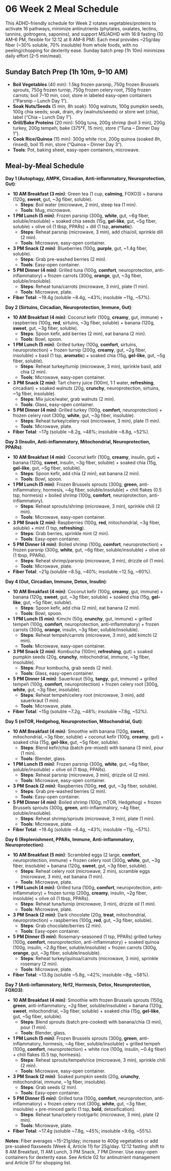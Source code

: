 # 06 Week 2 Meal Schedule

This ADHD-friendly schedule for Week 2 rotates vegetables/proteins to activate 16 pathways, minimize antinutrients (phytates, oxalates, lectins, tannins, goitrogens, saponins), and support MS/ADHD with 16:8 fasting (10 AM–6 PM, flexible for 12:12 at 8 AM–8 PM). Each meal provides ~25g/day fiber (~30% soluble, 70% insoluble) from whole foods, with no peeling/chopping for dexterity ease. Sunday batch prep (1h 10m) minimizes daily effort (2–5 min/meal).

## Sunday Batch Prep (1h 10m, 9–10 AM)
- **Boil Vegetables** (40 min): 1.5kg frozen parsnip, 750g frozen Brussels sprouts, 750g frozen turnip, 750g frozen celery root, 750g frozen carrots; boil 7–10 min, cool, store in labeled easy-open containers (“Parsnip – Lunch Day 1”).
- **Soak Nuts/Seeds** (5 min, 8h soak): 100g walnuts, 100g pumpkin seeds, 100g chia seeds; soak, drain, dry (walnuts/seeds) or store wet (chia), label (“Chia – Lunch Day 1”).
- **Grill/Bake Proteins** (20 min): 500g tuna, 200g shrimp (boil 3 min), 200g turkey, 200g tempeh; bake (375°F, 15 min), store (“Tuna – Dinner Day 1”).
- **Cook Rice/Quinoa** (15 min): 300g white rice, 200g quinoa (soaked 8h, rinsed), boil 15 min, store (“Quinoa – Dinner Day 3”).
- **Tools**: Pot, baking sheet, easy-open containers, microwave.

## Meal-by-Meal Schedule
**Day 1 (Autophagy, AMPK, Circadian, Anti-inflammatory, Neuroprotection, Gut)**:
- **10 AM Breakfast (3 min)**: Green tea (1 cup, **calming**, FOXO3) + banana (120g, **sweet**, gut, ~3g fiber, soluble).
  - **Steps**: Boil water (microwave, 2 min), steep tea (1 min).
  - **Tools**: Mug, microwave.
- **1 PM Lunch (5 min)**: Frozen parsnip (300g, **white**, gut, ~6g fiber, soluble/insoluble) + soaked chia seeds (15g, **gel-like**, gut, ~5g fiber, soluble) + olive oil (1 tbsp, PPARs) + dill (1 tsp, **aromatic**).
  - **Steps**: Reheat parsnip (microwave, 3 min), add chia/oil, sprinkle dill (2 min).
  - **Tools**: Microwave, easy-open container.
- **3 PM Snack (2 min)**: Blueberries (100g, **purple**, gut, ~1.4g fiber, soluble).
  - **Steps**: Grab pre-washed berries (2 min).
  - **Tools**: Easy-open container.
- **5 PM Dinner (4 min)**: Grilled tuna (100g, **comfort**, neuroprotection, anti-inflammatory) + frozen carrots (300g, **orange**, gut, ~3g fiber, soluble/insoluble).
  - **Steps**: Reheat tuna/carrots (microwave, 3 min), plate (1 min).
  - **Tools**: Microwave, plate.
- **Fiber Total**: ~19.4g (soluble ~8.4g, ~43%; insoluble ~11g, ~57%).

**Day 2 (Sirtuins, Circadian, Neuroprotection, Immune, Gut)**:
- **10 AM Breakfast (4 min)**: Coconut kefir (100g, **creamy**, gut, immune) + raspberries (100g, **red**, sirtuins, ~3g fiber, soluble) + banana (120g, **sweet**, gut, ~3g fiber, soluble).
  - **Steps**: Spoon kefir, add berries (2 min), eat banana (2 min).
  - **Tools**: Bowl, spoon.
- **1 PM Lunch (5 min)**: Grilled turkey (100g, **comfort**, sirtuins, neuroprotection) + frozen turnip (200g, **creamy**, gut, ~2g fiber, insoluble) + basil (1 tsp, **aromatic**) + soaked chia (15g, **gel-like**, gut, ~5g fiber, soluble).
  - **Steps**: Reheat turkey/turnip (microwave, 3 min), sprinkle basil, add chia (2 min).
  - **Tools**: Microwave, easy-open container.
- **3 PM Snack (2 min)**: Tart cherry juice (100ml, 1:1 water, **refreshing**, circadian) + soaked walnuts (20g, **crunchy**, neuroprotection, sirtuins, ~1g fiber, insoluble).
  - **Steps**: Mix juice/water, grab walnuts (2 min).
  - **Tools**: Glass, easy-open container.
- **5 PM Dinner (4 min)**: Grilled turkey (100g, **comfort**, neuroprotection) + frozen celery root (300g, **white**, gut, ~3g fiber, insoluble).
  - **Steps**: Reheat turkey/celery root (microwave, 3 min), plate (1 min).
  - **Tools**: Microwave, plate.
- **Fiber Total**: ~17g (soluble ~8.2g, ~48%; insoluble ~8.8g, ~52%).

**Day 3 (Insulin, Anti-inflammatory, Mitochondrial, Neuroprotection, PPARs)**:
- **10 AM Breakfast (4 min)**: Coconut kefir (100g, **creamy**, insulin, gut) + banana (120g, **sweet**, insulin, ~3g fiber, soluble) + soaked chia (15g, **gel-like**, gut, ~5g fiber, soluble).
  - **Steps**: Spoon kefir, add chia (2 min), eat banana (2 min).
  - **Tools**: Bowl, spoon.
- **1 PM Lunch (5 min)**: Frozen Brussels sprouts (300g, **green**, anti-inflammatory, hormesis, ~4g fiber, soluble/insoluble) + chili flakes (0.5 tsp, hormesis) + boiled shrimp (100g, **comfort**, neuroprotection, anti-inflammatory).
  - **Steps**: Reheat sprouts/shrimp (microwave, 3 min), sprinkle chili (2 min).
  - **Tools**: Microwave, easy-open container.
- **3 PM Snack (2 min)**: Raspberries (100g, **red**, mitochondrial, ~3g fiber, soluble) + mint (1 tsp, **refreshing**).
  - **Steps**: Grab berries, sprinkle mint (2 min).
  - **Tools**: Easy-open container.
- **5 PM Dinner (4 min)**: Boiled shrimp (100g, **comfort**, neuroprotection) + frozen parsnip (300g, **white**, gut, ~6g fiber, soluble/insoluble) + olive oil (1 tbsp, PPARs).
  - **Steps**: Reheat shrimp/parsnip (microwave, 3 min), drizzle oil (1 min).
  - **Tools**: Microwave, plate.
- **Fiber Total**: ~21g (soluble ~8.5g, ~40%; insoluble ~12.5g, ~60%).

**Day 4 (Gut, Circadian, Immune, Detox, Insulin)**:
- **10 AM Breakfast (4 min)**: Coconut kefir (100g, **creamy**, gut, immune) + banana (120g, **sweet**, gut, ~3g fiber, soluble) + soaked chia (15g, **gel-like**, gut, ~5g fiber, soluble).
  - **Steps**: Spoon kefir, add chia (2 min), eat banana (2 min).
  - **Tools**: Bowl, spoon.
- **1 PM Lunch (5 min)**: Kimchi (50g, **crunchy**, gut, immune) + grilled tempeh (100g, **comfort**, neuroprotection, anti-inflammatory) + frozen carrots (300g, **orange**, insulin, ~3g fiber, soluble/insoluble).
  - **Steps**: Reheat tempeh/carrots (microwave, 3 min), add kimchi (2 min).
  - **Tools**: Microwave, easy-open container.
- **3 PM Snack (2 min)**: Kombucha (100ml, **refreshing**, gut) + soaked pumpkin seeds (20g, **crunchy**, mitochondrial, immune, ~1g fiber, insoluble).
  - **Steps**: Pour kombucha, grab seeds (2 min).
  - **Tools**: Glass, easy-open container.
- **5 PM Dinner (4 min)**: Sauerkraut (50g, **tangy**, gut, immune) + grilled tempeh (100g, **comfort**, neuroprotection) + frozen celery root (300g, **white**, gut, ~3g fiber, insoluble).
  - **Steps**: Reheat tempeh/celery root (microwave, 3 min), add sauerkraut (1 min).
  - **Tools**: Microwave, plate.
- **Fiber Total**: ~15g (soluble ~7.2g, ~48%; insoluble ~7.8g, ~52%).

**Day 5 (mTOR, Hedgehog, Neuroprotection, Mitochondrial, Gut)**:
- **10 AM Breakfast (4 min)**: Smoothie with banana (120g, **sweet**, mitochondrial, ~3g fiber, soluble) + coconut kefir (100g, **creamy**, gut) + soaked chia (15g, **gel-like**, gut, ~5g fiber, soluble).
  - **Steps**: Blend kefir/chia (batch pre-mixed) with banana (3 min), pour (1 min).
  - **Tools**: Blender, glass.
- **1 PM Lunch (5 min)**: Frozen parsnip (300g, **white**, gut, ~6g fiber, soluble/insoluble) + olive oil (1 tbsp, PPARs).
  - **Steps**: Reheat parsnip (microwave, 3 min), drizzle oil (2 min).
  - **Tools**: Microwave, easy-open container.
- **3 PM Snack (2 min)**: Raspberries (100g, **red**, gut, ~3g fiber, soluble).
  - **Steps**: Grab pre-washed berries (2 min).
  - **Tools**: Easy-open container.
- **5 PM Dinner (4 min)**: Boiled shrimp (100g, mTOR, Hedgehog) + frozen Brussels sprouts (300g, **green**, anti-inflammatory, ~4g fiber, soluble/insoluble).
  - **Steps**: Reheat shrimp/sprouts (microwave, 3 min), plate (1 min).
  - **Tools**: Microwave, plate.
- **Fiber Total**: ~19.4g (soluble ~8.4g, ~43%; insoluble ~11g, ~57%).

**Day 6 (Replenishment, PPARs, Immune, Anti-inflammatory, Neuroprotection)**:
- **10 AM Breakfast (5 min)**: Scrambled eggs (2 large, **comfort**, neuroprotection, immune) + frozen celery root (300g, **white**, gut, ~3g fiber, insoluble) + banana (120g, **sweet**, gut, ~3g fiber, soluble).
  - **Steps**: Reheat celery root (microwave, 2 min), scramble eggs (microwave, 3 min), eat banana (1 min).
  - **Tools**: Microwave, plate.
- **1 PM Lunch (4 min)**: Grilled tuna (100g, **comfort**, neuroprotection, anti-inflammatory) + frozen turnip (200g, **creamy**, insulin, ~2g fiber, insoluble) + olive oil (1 tbsp, PPARs).
  - **Steps**: Reheat tuna/turnip (microwave, 3 min), drizzle oil (1 min).
  - **Tools**: Microwave, plate.
- **3 PM Snack (2 min)**: Dark chocolate (20g, **treat**, mitochondrial, neuroprotection) + raspberries (100g, **red**, gut, ~3g fiber, soluble).
  - **Steps**: Grab chocolate/berries (2 min).
  - **Tools**: Easy-open container.
- **5 PM Dinner (5 min)**: Rosemary-seasoned (1 tsp, PPARs) grilled turkey (100g, **comfort**, neuroprotection, anti-inflammatory) + soaked quinoa (100g, insulin, ~2.8g fiber, soluble/insoluble) + frozen carrots (300g, **orange**, gut, ~3g fiber, soluble/insoluble).
  - **Steps**: Reheat turkey/quinoa/carrots (microwave, 3 min), sprinkle rosemary (2 min).
  - **Tools**: Microwave, plate.
- **Fiber Total**: ~13.8g (soluble ~5.8g, ~42%; insoluble ~8g, ~58%).

**Day 7 (Anti-inflammatory, Nrf2, Hormesis, Detox, Neuroprotection, FOXO3)**:
- **10 AM Breakfast (4 min)**: Smoothie with frozen Brussels sprouts (150g, **green**, anti-inflammatory, ~2g fiber, soluble/insoluble) + banana (120g, **sweet**, mitochondrial, ~3g fiber, soluble) + soaked chia (15g, **gel-like**, gut, ~5g fiber, soluble).
  - **Steps**: Blend sprouts (batch pre-cooked) with banana/chia (3 min), pour (1 min).
  - **Tools**: Blender, glass.
- **1 PM Lunch (5 min)**: Frozen Brussels sprouts (300g, **green**, anti-inflammatory, hormesis, ~4g fiber, soluble/insoluble) + grilled tempeh (100g, **comfort**, neuroprotection) + white rice (100g, insulin, ~0.4g fiber) + chili flakes (0.5 tsp, hormesis).
  - **Steps**: Reheat sprouts/tempeh/rice (microwave, 3 min), sprinkle chili (2 min).
  - **Tools**: Microwave, easy-open container.
- **3 PM Snack (2 min)**: Soaked pumpkin seeds (20g, **crunchy**, mitochondrial, immune, ~1g fiber, insoluble).
  - **Steps**: Grab seeds (2 min).
  - **Tools**: Easy-open container.
- **5 PM Dinner (5 min)**: Grilled tuna (100g, **comfort**, neuroprotection, anti-inflammatory) + frozen celery root (300g, **white**, gut, ~3g fiber, insoluble) + pre-minced garlic (1 tsp, **bold**, detoxification).
  - **Steps**: Reheat tuna/celery root/garlic (microwave, 3 min), plate (2 min).
  - **Tools**: Microwave, plate.
- **Fiber Total**: ~17.4g (soluble ~7.8g, ~45%; insoluble ~9.6g, ~55%).

**Notes**: Fiber averages ~15–21g/day; increase to 400g vegetables or add pre-soaked flaxseeds (Week 4, Article 11) for 25g/day. 12:12 fasting: shift to 8 AM Breakfast, 11 AM Lunch, 3 PM Snack, 7 PM Dinner. Use easy-open containers for dexterity ease. See Article 02 for antinutrient management and Article 07 for shopping list.